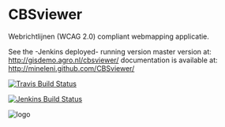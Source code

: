 # CBSviewer

Webrichtlijnen (WCAG 2.0) compliant webmapping applicatie.

See the -Jenkins deployed- running version master version at: http://gisdemo.agro.nl/cbsviewer/ 
documentation is available at: http://mineleni.github.com/CBSviewer/

[![Travis Build Status](https://secure.travis-ci.org/MinELenI/CBSviewer.png)](http://travis-ci.org/MinELenI/CBSviewer)

[![Jenkins Build Status](http://gisdemo.agro.nl/jenkins/job/CBS-viewer/badge/icon)](http://gisdemo.agro.nl/jenkins/job/CBS-viewer/)

![logo](http://staff.washington.edu/tft/a11ylogo/images/a11ylogo150.png)